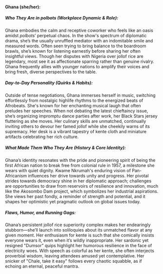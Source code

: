 #### Ghana (she/her):  

##### Who They Are in *polbots* (Workplace Dynamic & Role):  
Ghana embodies the calm and receptive coworker who feels like an oasis amidst *polbots*’ perpetual chaos. In the show's spectrum of diplomatic drama, she’s the usually unruffled mediator with an indomitable smile and measured words. Often seen trying to bring balance to the boardroom brawls, she’s known for listening earnestly before sharing her often insightful views. Though her disputes with Nigeria over jollof rice are legendary, most see it as affectionate sparring rather than genuine rivalry. Ghana frequently allies with younger nations to amplify their voices and bring fresh, diverse perspectives to the table.

##### Day-to-Day Personality (Quirks & Habits):  
Outside of tense negotiations, Ghana immerses herself in music, switching effortlessly from nostalgic highlife rhythms to the energized beats of Afrobeats. She's known for her enchanting musical laugh that often preludes her speeches. When not debating the latest chieftaincy issue, she’s organizing impromptu dance parties after work, her Black Stars jersey fluttering as she moves. Her culinary skills are unmatched, continually inviting others to devour her famed jollof while she cheekily warns of its supremacy. Her desk is a vibrant tapestry of kente cloth and miniature artifacts celebrating her rich culture.

##### What Made Them Who They Are (History & Core Identity):  
Ghana’s identity resonates with the pride and pioneering spirit of being the first African nation to break free from colonial rule in 1957, a milestone she wears with quiet dignity. Kwame Nkrumah's enduring vision of Pan-Africanism influences her drive towards unity and progress. Her pivotal strides towards democracy shine in her diplomatic approach; challenges are opportunities to draw from reservoirs of resilience and innovation, much like the Akosombo Dam project, which symbolizes her industrial aspirations. She views her past fondly, a reminder of strength and potential, and it shapes her optimistic yet pragmatic outlook on global issues today. 

##### Flaws, Humor, and Running Gags:  
Ghana’s persistent jollof rice superiority complex makes her endearingly stubborn—she’ll launch into soliloquies about its unmatched flavor at any given moment. Her enthusiasm for kente is such that she comically insists everyone wears it, even when it’s wildly inappropriate. Her sardonic yet resigned "Dumsor" quips highlight her humorous resilience in the face of electricity woes. With speech as colorful as her kente, she often interjects proverbial wisdom, leaving attendees amused yet contemplative. Her snicker of "Chale, take it easy" follows every chaotic squabble, as if echoing an eternal, peaceful mantra.